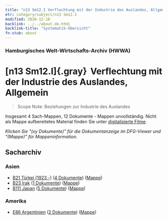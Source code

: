 ```yaml
---
title: "n13 Sm12.I Verflechtung mit der Industrie des Auslandes, Allgemein"
etr: category/subject/n13 Sm12.I
modified: 2020-12-18
backlink: ../../about.de.html
backlink-title: "Systematik-Übersicht"
fn-stub: about
---
```


### Hamburgisches Welt-Wirtschafts-Archiv (HWWA)
# [n13 Sm12.I]{.gray}&#8201; Verflechtung mit der Industrie des Auslandes, Allgemein&#160; 


> Scope Note: Beziehungen zur Industrie des Auslandes



Insgesamt 4 Sach-Mappen, 12 Dokumente - Mappen unvollständig.
Nicht als Mappe aufbereitetes Material finden Sie unter [digitalisierte Filme](/film/h1_sh).

_Klicken Sie "(xy Dokumente)" für die Dokumentanzeige im DFG-Viewer und "(Mappe)" für Mappeninformation._

## Sacharchiv




### Asien

- [B21 Türkei (1923 -)](../../../geo/about.de.html#B21) (<a href="https://dfg-viewer.de/show/?tx_dlf[id]=https://pm20.zbw.eu/mets/sh/1411xx/141111/1451xx/145111/public.mets.de.xml" target="_blank">4 Dokumente</a>) ([Mappe](http://purl.org/pressemappe20/folder/sh/141111,145111))
- [B23 Irak](../../../geo/about.de.html#B23) (<a href="https://dfg-viewer.de/show/?tx_dlf[id]=https://pm20.zbw.eu/mets/sh/1411xx/141113/1451xx/145111/public.mets.de.xml" target="_blank">1 Dokumente</a>) ([Mappe](http://purl.org/pressemappe20/folder/sh/141113,145111))
- [B111 Japan](../../../geo/about.de.html#B111) (<a href="https://dfg-viewer.de/show/?tx_dlf[id]=https://pm20.zbw.eu/mets/sh/1412xx/141272/1451xx/145111/public.mets.de.xml" target="_blank">5 Dokumente</a>) ([Mappe](http://purl.org/pressemappe20/folder/sh/141272,145111))

### Amerika

- [E86 Argentinien](../../../geo/about.de.html#E86) (<a href="https://dfg-viewer.de/show/?tx_dlf[id]=https://pm20.zbw.eu/mets/sh/1416xx/141692/1451xx/145111/public.mets.de.xml" target="_blank">2 Dokumente</a>) ([Mappe](http://purl.org/pressemappe20/folder/sh/141692,145111))


